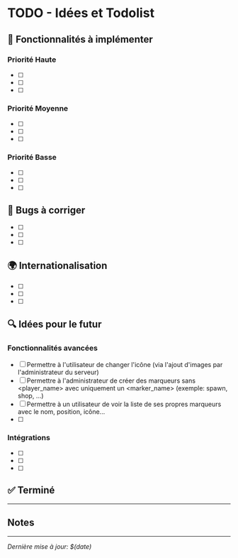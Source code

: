 # TODO - Idées et Todolist

## 🚀 Fonctionnalités à implémenter

### Priorité Haute

- [ ]
- [ ]
- [ ]

### Priorité Moyenne

- [ ]
- [ ]
- [ ]

### Priorité Basse

- [ ]
- [ ]
- [ ]

## 🐛 Bugs à corriger

- [ ]
- [ ]
- [ ]

## 🌍 Internationalisation

- [ ]
- [ ]
- [ ]

## 🔍 Idées pour le futur

### Fonctionnalités avancées

- [ ] Permettre à l'utilisateur de changer l'icône (via l'ajout d'images par l'administrateur du serveur)
- [ ] Permettre à l'administrateur de créer des marqueurs sans <player_name> avec uniquement un <marker_name> (exemple: spawn, shop, ...)
- [ ] Permettre à un utilisateur de voir la liste de ses propres marqueurs avec le nom, position, icône...
- [ ]

### Intégrations

- [ ]
- [ ]
- [ ]

## ✅ Terminé

<!-- Déplacer les éléments terminés ici avec la date -->
<!-- Exemple: - [x] Implémenter la fonctionnalité X (2024-01-15) -->

---

## Notes

<!-- Ajoutez ici des notes, réflexions, ou informations importantes -->

---

_Dernière mise à jour: $(date)_
